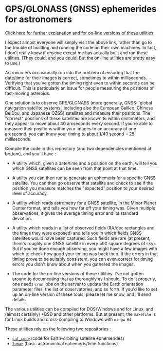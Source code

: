 # GPS/GLONASS (GNSS) ephemerides for astronomers

[Click here for further explanation and for on-line versions of these utilities.](https://projectpluto.com/gps_expl.htm)

I expect almost everyone will simply visit the above link,  rather than go to the trouble of building and running the code on their own machines.  In fact, I don't really know if _anyone_ except me has actually built and run these utilities.  (They could,  and you could.  But the on-line utilities are pretty easy to use.)

Astronomers occasionally run into the problem of ensuring that the date/time for their images is correct,  sometimes to within milliseconds. Verifying that you've gotten the timing right even to within seconds can be difficult.  This is particularly an issue for people measuring the positions of fast-moving asteroids.

One solution is to observe GPS/GLONASS (more generally,  GNSS:  'global navigation satellite systems',  including also the European Galileo, Chinese BeiDou, and Japanese QZSS) satellites and measure their positions. The "correct" positions of these satellites are known to within centimeters, and they appear to move about 40 arcseconds every second.  If you're able to measure their positions within your images to an accuracy of one arcsecond,  you can know your timing to about 1/40 second = 25 milliseconds.

Compile the code in this repository (and two dependencies mentioned at bottom), and you'll have :

* A utility which,  given a date/time and a position on the earth, will tell you which GNSS satellites can be seen from that point at that time.

* A utility you can then run to generate an ephemeris for a specific GNSS satellite.  You can then go observe that satellite and check to see if the position you measure matches the "expected" position to your desired level of accuracy.

* A utility which reads astrometry for a GNSS satellite,  in the Minor Planet Center format,  and tells you how far off your timing was.  Given multiple observations, it gives the average timing error and its standard deviation.

* A utility which reads in a list of observed fields (RA/dec rectangles and the times they were exposed) and tells you in which fields GNSS satellites would have been captured.  Such fields are rare (at present, there's roughly one GNSS satellite in every 500 square degrees of sky). But if you've done enough observing,  you might have a few images with which to check how good your timing was back then.  If the errors in that timing prove to be suitably consistent,  you can even correct for timing errors you didn't know about when you gathered the images.

* The code for the on-line versions of these utilities.  I've not gotten around to documenting that as thoroughly as I should.  To do it properly, one needs `cron` jobs on the server to update the Earth orientation parameter files,  the list of observatories,  and so forth.  If you'd like to set up an on-line version of these tools,  please let me know,  and I'll send details.

The various utilities can be compiled for DOS/Windows and for Linux,  and (almost certainly) *BSD and other platforms.  But at present,  the `makefile` is for Linux builds and cross-compiling to Windows with `mingw-64`.

These utilities rely on the following two repositories :

- [`sat_code`](https://github.com/Bill-Gray/sat_code) (code for Earth-orbiting satellite ephemerides)
- [`lunar`](https://github.com/Bill-Gray/lunar) (basic astronomical ephemeris/time functions)
